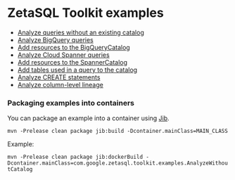 # ZetaSQL Toolkit examples

* [Analyze queries without an existing catalog](src/main/java/com/google/zetasql/toolkit/examples/AnalyzeWithoutCatalog.java)
* [Analyze BigQuery queries](src/main/java/com/google/zetasql/toolkit/examples/AnalyzeBigQuery.java)
* [Add resources to the BigQueryCatalog](src/main/java/com/google/zetasql/toolkit/examples/AddResourcesToBigQueryCatalog.java)
* [Analyze Cloud Spanner queries](src/main/java/com/google/zetasql/toolkit/examples/AnalyzeCloudSpanner.java)
* [Add resources to the SpannerCatalog](src/main/java/com/google/zetasql/toolkit/examples/AddResourcesToSpannerCatalog.java)
* [Add tables used in a query to the catalog](src/main/java/com/google/zetasql/toolkit/examples/LoadTablesUsedInQuery.java)
* [Analyze CREATE statements](src/main/java/com/google/zetasql/toolkit/examples/AnalyzingCreateStatements.java)
* [Analyze column-level lineage](src/main/java/com/google/zetasql/toolkit/examples/ExtractColumnLevelLineage.java)

### Packaging examples into containers

You can package an example into a container
using [Jib](https://cloud.google.com/java/getting-started/jib).

`mvn -Prelease clean package jib:build -Dcontainer.mainClass=MAIN_CLASS`

Example:

`mvn -Prelease clean package jib:dockerBuild -Dcontainer.mainClass=com.google.zetasql.toolkit.examples.AnalyzeWithoutCatalog`
